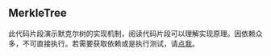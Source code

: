 ## MerkleTree
此代码片段演示默克尔树的实现机制，阅读代码片段可以理解实现原理。因依赖众多，不可直接执行。若需要获取依赖或是执行测试，请[点我](https://github.com/helloworldcoin/helloworld-blockchain-go/tree/main/crypto)。